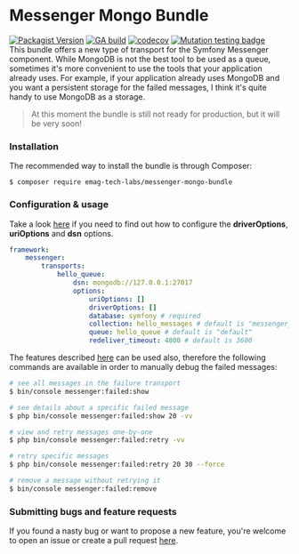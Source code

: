 # Messenger Mongo Bundle
[![Packagist Version](https://img.shields.io/packagist/v/emag-tech-labs/messenger-mongo-bundle)](https://packagist.org/packages/emag-tech-labs/messenger-mongo-bundle)
[![GA build](https://github.com/eMAGTechLabs/messenger-mongo-bundle/workflows/CI/badge.svg?branch=master)](https://github.com/eMAGTechLabs/messenger-mongo-bundle/actions?query=workflow%3ACI)
[![codecov](https://codecov.io/gh/eMAGTechLabs/messenger-mongo-bundle/branch/master/graph/badge.svg)](https://codecov.io/gh/eMAGTechLabs/messenger-mongo-bundle)
[![Mutation testing badge](https://img.shields.io/endpoint?style=flat&url=https%3A%2F%2Fbadge-api.stryker-mutator.io%2Fgithub.com%2FeMAGTechLabs%2Fmessenger-mongo-bundle%2Fmaster)](https://dashboard.stryker-mutator.io/reports/github.com/eMAGTechLabs/messenger-mongo-bundle/master)    
This bundle offers a new type of transport for the Symfony Messenger component. While MongoDB is not the best tool to be used as a queue, sometimes it's more convenient to use the tools that your application already uses. For example, if your application already uses MongoDB and you want a persistent storage for the failed messages, I think it's quite handy to use MongoDB as a storage.  

> At this moment the bundle is still not ready for production, but it will be very soon!

### Installation
The recommended way to install the bundle is through Composer:  
```
$ composer require emag-tech-labs/messenger-mongo-bundle
```
### Configuration & usage
Take a look [here](https://docs.mongodb.com/php-library/current/reference/method/MongoDBClient__construct/) if you need to find out how to configure the **driverOptions**, **uriOptions** and **dsn** options.
```yaml
framework:
    messenger:
        transports:
            hello_queue:
                dsn: mongodb://127.0.0.1:27017
                options:
                    uriOptions: []
                    driverOptions: []
                    database: symfony # required
                    collection: hello_messages # default is "messenger_queue"
                    queue: hello_queue # default is "default"
                    redeliver_timeout: 4800 # default is 3600
```
The features described [here](https://symfony.com/doc/current/messenger.html#saving-retrying-failed-messages) can be used also, therefore the following commands are available in order to manually debug the failed messages:
```bash
# see all messages in the failure transport
$ bin/console messenger:failed:show

# see details about a specific failed message
$ php bin/console messenger:failed:show 20 -vv

# view and retry messages one-by-one
$ php bin/console messenger:failed:retry -vv

# retry specific messages
$ php bin/console messenger:failed:retry 20 30 --force

# remove a message without retrying it
$ bin/console messenger:failed:remove
``` 
### Submitting bugs and feature requests
If you found a nasty bug or want to propose a new feature, you're welcome to open an issue or create a pull request [here](https://github.com/eMAGTechLabs/messenger-mongo-bundle/issues). 

